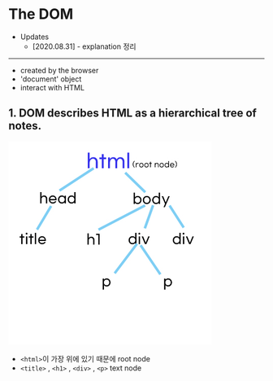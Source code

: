 # The DOM

- Updates
  - [2020.08.31] - explanation 정리

---

- created by the browser
- 'document' object
- interact with HTML

## 1. DOM describes HTML as a hierarchical tree of notes.

![tree](../img/DOM.jpg)

- `<html>`이 가장 위에 있기 때문에 root node
- `<title>` , `<h1>` , `<div>` , `<p>` text node
